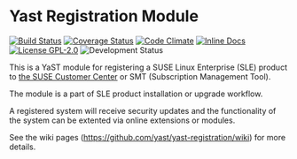 Yast Registration Module
========================

[![Build Status](https://travis-ci.org/yast/yast-registration.png?branch=master)](https://travis-ci.org/yast/yast-registration)
[![Coverage Status](https://coveralls.io/repos/yast/yast-registration/badge.png)](https://coveralls.io/r/yast/yast-registration)
[![Code Climate](https://codeclimate.com/github/yast/yast-registration.png)](https://codeclimate.com/github/yast/yast-registration)
[![Inline Docs](http://inch-ci.org/github/yast/yast-registration.png?branch=master)](http://inch-ci.org/github/yast/yast-registration)
[![License GPL-2.0](http://b.repl.ca/v1/license-GPL--2.0-blue.png)](http://www.gnu.org/licenses/gpl-2.0-standalone.html)
![Development Status](http://b.repl.ca/v1/status-development-yellow.png)

This is a YaST module for registering a SUSE Linux Enterprise (SLE) product to
[the SUSE Customer Center](https://scc.suse.com) or SMT (Subscription Management Tool).

The module is a part of SLE product installation or upgrade workflow.

A registered system will receive security updates and the functionality of the
system can be extented via online extensions or modules.

See the wiki pages (https://github.com/yast/yast-registration/wiki) for more details.
